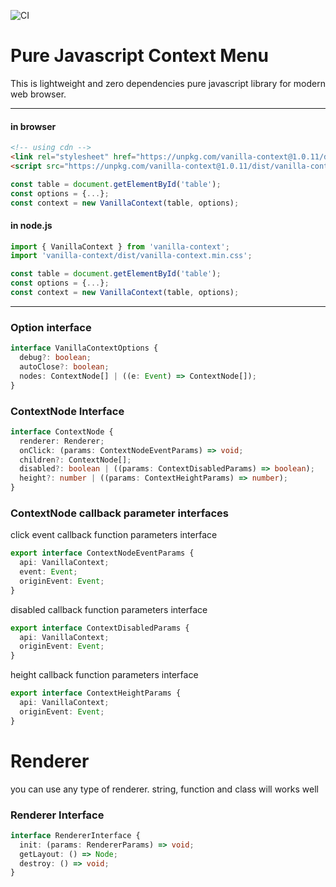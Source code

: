 ![CI](https://github.com/winetree94/VanillaContextMenu/workflows/CI/badge.svg?branch=master)

# Pure Javascript Context Menu

This is lightweight and zero dependencies pure javascript library for modern web browser.

---

#### in browser

```html
<!-- using cdn -->
<link rel="stylesheet" href="https://unpkg.com/vanilla-context@1.0.11/dist/vanilla-context.min.css">
<script src="https://unpkg.com/vanilla-context@1.0.11/dist/vanilla-context.min.js"></script>
```

```javascript
const table = document.getElementById('table');
const options = {...};
const context = new VanillaContext(table, options);
```

#### in node.js

```typescript
import { VanillaContext } from 'vanilla-context';
import 'vanilla-context/dist/vanilla-context.min.css';

const table = document.getElementById('table');
const options = {...};
const context = new VanillaContext(table, options);
```

---

### Option interface

```typescript
interface VanillaContextOptions {
  debug?: boolean;
  autoClose?: boolean;
  nodes: ContextNode[] | ((e: Event) => ContextNode[]);
}
```

### ContextNode Interface

```typescript
interface ContextNode {
  renderer: Renderer;
  onClick: (params: ContextNodeEventParams) => void;
  children?: ContextNode[];
  disabled?: boolean | ((params: ContextDisabledParams) => boolean);
  height?: number | ((params: ContextHeightParams) => number);
}
```

### ContextNode callback parameter interfaces

click event callback function parameters interface
```typescript
export interface ContextNodeEventParams {
  api: VanillaContext;
  event: Event;
  originEvent: Event;
}
```

disabled callback function parameters interface
```typescript
export interface ContextDisabledParams {
  api: VanillaContext;
  originEvent: Event;
}
```

height callback function parameters interface
```typescript
export interface ContextHeightParams {
  api: VanillaContext;
  originEvent: Event;
}
```

# Renderer

you can use any type of renderer. string, function and class will works well

### Renderer Interface

```typescript
interface RendererInterface {
  init: (params: RendererParams) => void;
  getLayout: () => Node;
  destroy: () => void;
}
```
